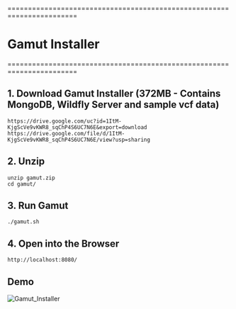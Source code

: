 =======================================================================
# Gamut Installer
=======================================================================


## 1. Download Gamut Installer (372MB - Contains MongoDB, Wildfly Server and sample vcf data) 

    https://drive.google.com/uc?id=1ItM-KjgScVe9vKWR8_sqChP4S6UC7N6E&export=download
    https://drive.google.com/file/d/1ItM-KjgScVe9vKWR8_sqChP4S6UC7N6E/view?usp=sharing

    
## 2. Unzip  
   
    unzip gamut.zip  
    cd gamut/
   
## 3. Run Gamut   
    
    ./gamut.sh

## 4. Open into the Browser
    
    http://localhost:8080/

## Demo
![Gamut_Installer](https://raw.githubusercontent.com/Bioinformatics-Group-C-DAC/GamutInstaller/master/gamut.gif)
